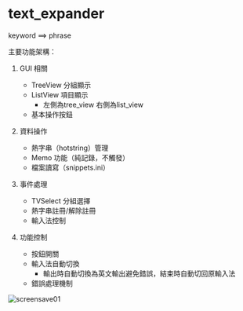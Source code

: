 # text_expander
keyword ==> phrase 

主要功能架構：

1. GUI 相關
    * TreeView 分組顯示
    * ListView 項目顯示
        * 左側為tree_view 右側為list_view
    * 基本操作按鈕


2. 資料操作
    * 熱字串（hotstring）管理
    * Memo 功能（純記錄，不觸發）
    * 檔案讀寫（snippets.ini）


3. 事件處理
    * TVSelect 分組選擇
    * 熱字串註冊/解除註冊
    * 輸入法控制


4. 功能控制
    * 按鈕開關
    * 輸入法自動切換
        * 輸出時自動切換為英文輸出避免錯誤，結束時自動切回原輸入法
    * 錯誤處理機制

![screensave01](https://hackmd.io/_uploads/Bk8LnZh41l.jpg)
